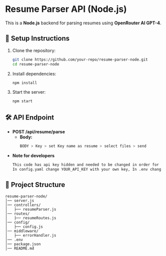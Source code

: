 # Resume Parser API (Node.js)

This is a **Node.js** backend for parsing resumes using **OpenRouter AI GPT-4**.

## 🚀 **Setup Instructions**

1. Clone the repository:
   ```sh
   git clone https://github.com/your-repo/resume-parser-node.git
   cd resume-parser-node
   ```

2. Install dependencies:
   ```sh
   npm install
   ```

3. Start the server:
   ```sh
   npm start
   ```

## 🛠 **API Endpoint**
- **POST /api/resume/parse**  
  - **Body:**  
    ```sh
    BODY > Key > set Key name as resume > select files > send
    ```
 - **Note for developers**
   ```sh
   This code has api key hidden and needed to be changed in order for the system to work.
   In config.yaml change YOUR_API_KEY with your own key, In .env change YOUR_API_KEY with your own key
   ```
## 📌 **Project Structure**
```
resume-parser-node/
│── server.js
│── controllers/
│   ├── resumeParser.js
│── routes/
│   ├── resumeRoutes.js
│── config/
│   ├── config.js
│── middleware/
│   ├── errorHandler.js
│── .env
│── package.json
│── README.md
```
